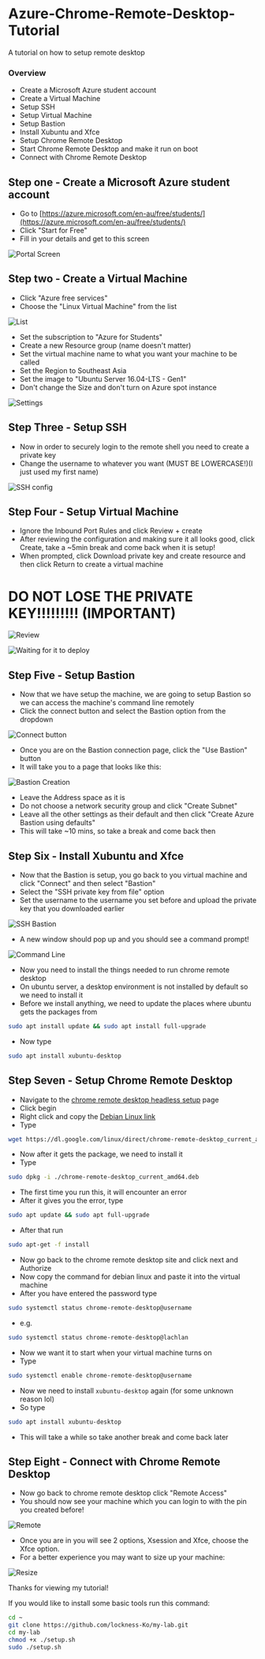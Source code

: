 # Azure-Chrome-Remote-Desktop-Tutorial
A tutorial on how to setup remote desktop

### Overview
 - Create a Microsoft Azure student account
 - Create a Virtual Machine
 - Setup SSH
 - Setup Virtual Machine
 - Setup Bastion
 - Install Xubuntu and Xfce
 - Setup Chrome Remote Desktop
 - Start Chrome Remote Desktop and make it run on boot
 - Connect with Chrome Remote Desktop

## Step one - Create a Microsoft Azure student account
 - Go to [https://azure.microsoft.com/en-au/free/students/](https://azure.microsoft.com/en-au/free/students/) 
 - Click "Start for Free"
 - Fill in your details and get to this screen

![Portal Screen](./Portal.png)

## Step two - Create a Virtual Machine
 - Click "Azure free services"
 - Choose the "Linux Virtual Machine" from the list

![List](./FreeServices.png)

 - Set the subscription to "Azure for Students"
 - Create a new Resource group (name doesn't matter)
 - Set the virtual machine name to what you want your machine to be called
 - Set the Region to Southeast Asia
 - Set the image to "Ubuntu Server 16.04-LTS - Gen1"
 - Don't change the Size and don't turn on Azure spot instance

![Settings](./Settings.png)

## Step Three - Setup SSH
 - Now in order to securely login to the remote shell you need to create a private key
 - Change the username to whatever you want (MUST BE LOWERCASE!)(I just used my first name)

![SSH config](./SSH.png)

## Step Four - Setup Virtual Machine
 - Ignore the Inbound Port Rules and click Review + create
 - After reviewing the configuration and making sure it all looks good, click Create, take a ~5min break and come back when it is setup!
 - When prompted, click Download private key and create resource and then click Return to create a virtual machine

# DO NOT LOSE THE PRIVATE KEY!!!!!!!!! (IMPORTANT)

![Review](./Review.png)

![Waiting for it to deploy](./Waiting.png)

## Step Five - Setup Bastion
 - Now that we have setup the machine, we are going to setup Bastion so we can access the machine's command line remotely
 - Click the connect button and select the Bastion option from the dropdown

![Connect button](./Connect.png)

 - Once you are on the Bastion connection page, click the "Use Bastion" button
 - It will take you to a page that looks like this:

![Bastion Creation](./Bastion.png)

 - Leave the Address space as it is
 - Do not choose a network security group and click "Create Subnet"
 - Leave all the other settings as their default and then click "Create Azure Bastion using defaults"
 - This will take ~10 mins, so take a break and come back then

## Step Six - Install Xubuntu and Xfce
 - Now that the Bastion is setup, you go back to you virtual machine and click "Connect" and then select "Bastion"
 - Select the "SSH private key from file" option
 - Set the username to the username you set before and upload the private key that you downloaded earlier

![SSH Bastion](./SSHBastion.png)

 - A new window should pop up and you should see a command prompt!

![Command Line](./CommandLine.png)

 - Now you need to install the things needed to run chrome remote desktop
 - On ubuntu server, a desktop environment is not installed by default so we need to install it
 - Before we install anything, we need to update the places where ubuntu gets the packages from
```bash
sudo apt install update && sudo apt install full-upgrade
```
 - Now type
```bash
sudo apt install xubuntu-desktop
```

## Step Seven - Setup Chrome Remote Desktop
 - Navigate to the [chrome remote desktop headless setup](https://remotedesktop.google.com/headless) page
 - Click begin
 - Right click and copy the [Debian Linux link](https://dl.google.com/linux/direct/chrome-remote-desktop_current_amd64.deb)
 - Type 
```bash
wget https://dl.google.com/linux/direct/chrome-remote-desktop_current_amd64.deb
```
 - Now after it gets the package, we need to install it
 - Type
```bash
sudo dpkg -i ./chrome-remote-desktop_current_amd64.deb
```
 - The first time you run this, it will encounter an error
 - After it gives you the error, type
```bash
sudo apt update && sudo apt full-upgrade
```
 - After that run
```bash
sudo apt-get -f install
```
 - Now go back to the chrome remote desktop site and click next and Authorize
 - Now copy the command for debian linux and paste it into the virtual machine
 - After you have entered the password type 
```bash
sudo systemctl status chrome-remote-desktop@username
```
 - e.g.
```bash
sudo systemctl status chrome-remote-desktop@lachlan
```
 - Now we want it to start when your virtual machine turns on
 - Type
```bash
sudo systemctl enable chrome-remote-desktop@username
```
 - Now we need to install `xubuntu-desktop` again (for some unknown reason lol)
 - So type
```bash
sudo apt install xubuntu-desktop
```
 - This will take a while so take another break and come back later

## Step Eight - Connect with Chrome Remote Desktop
 - Now go back to chrome remote desktop click "Remote Access"
 - You should now see your machine which you can login to with the pin you created before!

![Remote](./Remote.png)

 - Once you are in you will see 2 options, Xsession and Xfce, choose the Xfce option.
 - For a better experience you may want to size up your machine:

![Resize](./Resize.png)

Thanks for viewing my tutorial!

If you would like to install some basic tools run this command:
```bash
cd ~
git clone https://github.com/lockness-Ko/my-lab.git
cd my-lab
chmod +x ./setup.sh
sudo ./setup.sh
```
